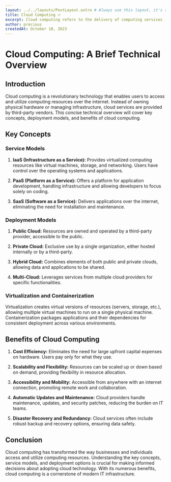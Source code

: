 ```yaml
---
layout: ../../layouts/PostLayout.astro # Always use this layout, it's so the post gets properly styled
title: Cloud Computing 🔥
excerpt: Cloud computing refers to the delivery of computing services (including servers, storage, databases, networking, software, analytics, and more) over the internet to offer faster innovation, flexible resources, and economies of scale...
author: precious
createdAt: October 10, 2023
---
```


# Cloud Computing: A Brief Technical Overview

## Introduction

Cloud computing is a revolutionary technology that enables users to access and utilize computing resources over the internet. Instead of owning physical hardware or managing infrastructure, cloud services are provided by third-party vendors. This concise technical overview will cover key concepts, deployment models, and benefits of cloud computing.

## Key Concepts

### Service Models

1. **IaaS (Infrastructure as a Service):** Provides virtualized computing resources like virtual machines, storage, and networking. Users have control over the operating systems and applications.

2. **PaaS (Platform as a Service):** Offers a platform for application development, handling infrastructure and allowing developers to focus solely on coding.

3. **SaaS (Software as a Service):** Delivers applications over the internet, eliminating the need for installation and maintenance.

### Deployment Models

1. **Public Cloud:** Resources are owned and operated by a third-party provider, accessible to the public.

2. **Private Cloud:** Exclusive use by a single organization, either hosted internally or by a third-party.

3. **Hybrid Cloud:** Combines elements of both public and private clouds, allowing data and applications to be shared.

4. **Multi-Cloud:** Leverages services from multiple cloud providers for specific functionalities.

### Virtualization and Containerization

Virtualization creates virtual versions of resources (servers, storage, etc.), allowing multiple virtual machines to run on a single physical machine. Containerization packages applications and their dependencies for consistent deployment across various environments.

## Benefits of Cloud Computing

1. **Cost Efficiency:** Eliminates the need for large upfront capital expenses on hardware. Users pay only for what they use.

2. **Scalability and Flexibility:** Resources can be scaled up or down based on demand, providing flexibility in resource allocation.

3. **Accessibility and Mobility:** Accessible from anywhere with an internet connection, promoting remote work and collaboration.

4. **Automatic Updates and Maintenance:** Cloud providers handle maintenance, updates, and security patches, reducing the burden on IT teams.

5. **Disaster Recovery and Redundancy:** Cloud services often include robust backup and recovery options, ensuring data safety.

## Conclusion

Cloud computing has transformed the way businesses and individuals access and utilize computing resources. Understanding the key concepts, service models, and deployment options is crucial for making informed decisions about adopting cloud technology. With its numerous benefits, cloud computing is a cornerstone of modern IT infrastructure.

